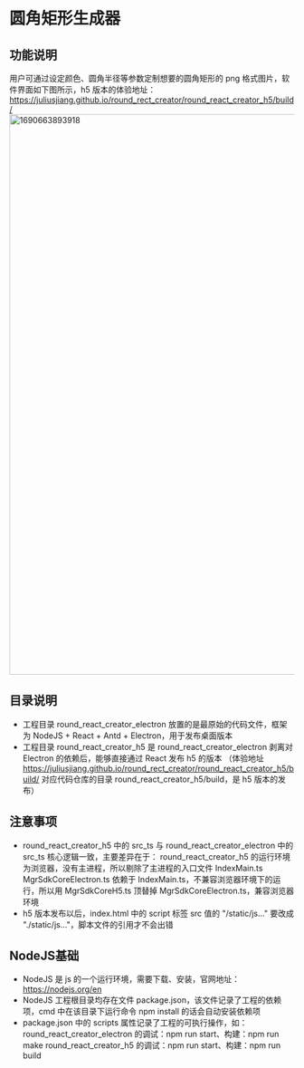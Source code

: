 # 圆角矩形生成器

## 功能说明

用户可通过设定颜色、圆角半径等参数定制想要的圆角矩形的 png 格式图片，软件界面如下图所示，h5 版本的体验地址：https://juliusjiang.github.io/round_rect_creator/round_react_creator_h5/build/
<img width="990" alt="1690663893918" src="https://github.com/JULIUSJIANG/round_rect_creator/assets/33363444/e0851a35-dc55-450d-94d5-02b2b4b29da3">

## 目录说明
* 工程目录 round_react_creator_electron 放置的是最原始的代码文件，框架为 NodeJS + React + Antd + Electron，用于发布桌面版本
* 工程目录 round_react_creator_h5 是 round_react_creator_electron 剥离对 Electron 的依赖后，能够直接通过 React 发布 h5 的版本
（体验地址 https://juliusjiang.github.io/round_rect_creator/round_react_creator_h5/build/ 对应代码仓库的目录 round_react_creator_h5/build，是 h5 版本的发布）

## 注意事项
* round_react_creator_h5 中的 src_ts 与 round_react_creator_electron 中的 src_ts 核心逻辑一致，主要差异在于：
round_react_creator_h5 的运行环境为浏览器，没有主进程，所以剔除了主进程的入口文件 IndexMain.ts
MgrSdkCoreElectron.ts 依赖于 IndexMain.ts，不兼容浏览器环境下的运行，所以用 MgrSdkCoreH5.ts 顶替掉 MgrSdkCoreElectron.ts，兼容浏览器环境
* h5 版本发布以后，index.html 中的 script 标签 src 值的 "/static/js..." 要改成 "./static/js..."，脚本文件的引用才不会出错

## NodeJS基础
* NodeJS 是 js 的一个运行环境，需要下载、安装，官网地址：https://nodejs.org/en
* NodeJS 工程根目录均存在文件 package.json，该文件记录了工程的依赖项，cmd 中在该目录下运行命令 npm install 的话会自动安装依赖项
* package.json 中的 scripts 属性记录了工程的可执行操作，如：
round_react_creator_electron 的调试：npm run start、构建：npm run make
round_react_creator_h5 的调试：npm run start、构建：npm run build
